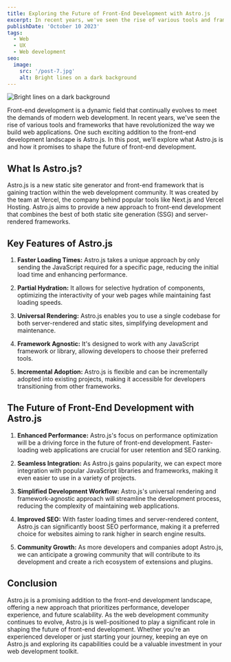 ```yaml
---
title: Exploring the Future of Front-End Development with Astro.js
excerpt: In recent years, we've seen the rise of various tools and frameworks that have revolutionized the way we build web applications. One such exciting addition to the front-end development landscape is Astro.js.
publishDate: 'October 10 2023'
tags:
  - Web
  - UX
  - Web development
seo:
  image:
    src: '/post-7.jpg'
    alt: Bright lines on a dark background
---
```


![Bright lines on a dark background](/post-7.jpg)

Front-end development is a dynamic field that continually evolves to meet the demands of modern web development. In recent years, we've seen the rise of various tools and frameworks that have revolutionized the way we build web applications. One such exciting addition to the front-end development landscape is Astro.js. In this post, we'll explore what Astro.js is and how it promises to shape the future of front-end development.

## What Is Astro.js?

Astro.js is a new static site generator and front-end framework that is gaining traction within the web development community. It was created by the team at Vercel, the company behind popular tools like Next.js and Vercel Hosting. Astro.js aims to provide a new approach to front-end development that combines the best of both static site generation (SSG) and server-rendered frameworks.

## Key Features of Astro.js

1. **Faster Loading Times:** Astro.js takes a unique approach by only sending the JavaScript required for a specific page, reducing the initial load time and enhancing performance.

2. **Partial Hydration:** It allows for selective hydration of components, optimizing the interactivity of your web pages while maintaining fast loading speeds.

3. **Universal Rendering:** Astro.js enables you to use a single codebase for both server-rendered and static sites, simplifying development and maintenance.

4. **Framework Agnostic:** It's designed to work with any JavaScript framework or library, allowing developers to choose their preferred tools.

5. **Incremental Adoption:** Astro.js is flexible and can be incrementally adopted into existing projects, making it accessible for developers transitioning from other frameworks.

## The Future of Front-End Development with Astro.js

1. **Enhanced Performance:** Astro.js's focus on performance optimization will be a driving force in the future of front-end development. Faster-loading web applications are crucial for user retention and SEO ranking.

2. **Seamless Integration:** As Astro.js gains popularity, we can expect more integration with popular JavaScript libraries and frameworks, making it even easier to use in a variety of projects.

3. **Simplified Development Workflow:** Astro.js's universal rendering and framework-agnostic approach will streamline the development process, reducing the complexity of maintaining web applications.

4. **Improved SEO:** With faster loading times and server-rendered content, Astro.js can significantly boost SEO performance, making it a preferred choice for websites aiming to rank higher in search engine results.

5. **Community Growth:** As more developers and companies adopt Astro.js, we can anticipate a growing community that will contribute to its development and create a rich ecosystem of extensions and plugins.

## Conclusion

Astro.js is a promising addition to the front-end development landscape, offering a new approach that prioritizes performance, developer experience, and future scalability. As the web development community continues to evolve, Astro.js is well-positioned to play a significant role in shaping the future of front-end development. Whether you're an experienced developer or just starting your journey, keeping an eye on Astro.js and exploring its capabilities could be a valuable investment in your web development toolkit.
